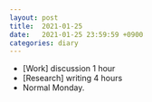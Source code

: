 ```yaml
---
layout: post
title:  2021-01-25
date:   2021-01-25 23:59:59 +0900
categories: diary
---
```


- [Work] discussion 1 hour
- [Research] writing 4 hours
- Normal Monday.
